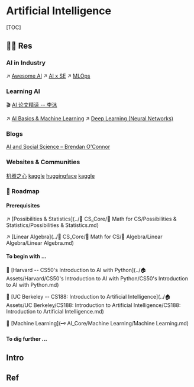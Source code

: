 # Artificial Intelligence

[TOC]



## 🤙🏾 Res
### AI in Industry
↗ [Awesome AI](../🗺%20CS_Overview/🕶️%20Awesome%20List/Awesome%20AI/Awesome%20AI.md)
↗ [AI x SE](../Software%20Engineering/🤖%20AI%20x%20SE/AI%20x%20SE.md)
↗ [MLOps](../Software%20Engineering/🤖%20AI%20x%20SE/MLOps/MLOps.md)


### Learning AI
🎬 [AI 论文精读 -- 李沐](https://space.bilibili.com/1567748478/channel/collectiondetail?sid=32744)

↗️ [AI Basics & Machine Learning](🗝️%20AI%20Basics%20&%20Machine%20Learning/AI%20Basics%20&%20Machine%20Learning.md)
↗️ [Deep Learning (Neural Networks)](🗝️%20AI%20Basics%20&%20Machine%20Learning/📌%20Deep%20Learning%20(Neural%20Network)/Deep%20Learning%20(Neural%20Networks).md)


### Blogs
[AI and Social Science – Brendan O'Connor](http://brenocon.com/blog/) 


### Websites & Communities
[机器之心](https://www.jiqizhixin.com)
[kaggle](https://www.kaggle.com)
[huggingface](https://huggingface.co)
[kaggle](https://www.kaggle.com)


### 🚏 Roadmap
#### Prerequisites
↗️ [Possibilities & Statistics](../🔑 CS_Core/🧮 Math for CS/Possibilities & Statistics/Possibilities & Statistics.md) 

↗️ [Linear Algebra](../🔑 CS_Core/🧮 Math for CS/🧊 Algebra/Linear Algebra/Linear Algebra.md) 

#### To begin with ...
🏫 [Harvard  -- CS50's Introduction to AI with Python](../🏠 Assets/Harvard/CS50's Introduction to AI with Python/CS50's Introduction to AI with Python.md) 

🏫 [UC Berkeley  --  CS188: Introduction to Artificial Intelligence](../🏠 Assets/UC Berkeley/CS188: Introduction to Artificial Intelligence/CS188: Introduction to Artificial Intelligence.md) 

🏫 [Machine Learning](🗝️ AI_Core/Machine Learning/Machine Learning.md)

#### To dig further ...



## Intro




## Ref

